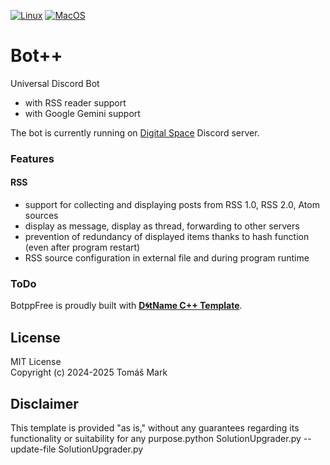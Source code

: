 [![Linux](https://github.com/tomasmark79/BotppFree/actions/workflows/linux.yml/badge.svg)](https://github.com/tomasmark79/BotppFree/actions/workflows/linux.yml)
[![MacOS](https://github.com/tomasmark79/BotppFree/actions/workflows/macos.yml/badge.svg)](https://github.com/tomasmark79/BotppFree/actions/workflows/macos.yml)
<!-- [![Windows](https://github.com/tomasmark79/BotppFree/actions/workflows/windows.yml/badge.svg)](https://github.com/tomasmark79/BotppFree/actions/workflows/windows.yml)   -->

# Bot++

Universal Discord Bot
 - with RSS reader support
 - with Google Gemini support
  
The bot is currently running on [Digital Space](https://digitalspace.name/) Discord server.

### Features

#### RSS
- support for collecting and displaying posts from RSS 1.0, RSS 2.0, Atom sources
- display as message, display as thread, forwarding to other servers
- prevention of redundancy of displayed items thanks to hash function (even after program restart)
- RSS source configuration in external file and during program runtime
 
### ToDo
 

BotppFree is proudly built with **[D🌀tName C++ Template](https://github.com/tomasmark79/DotNameCppFree)**.

## License

MIT License  
Copyright (c) 2024-2025 Tomáš Mark

## Disclaimer

This template is provided "as is," without any guarantees regarding its functionality or suitability for any purpose.python SolutionUpgrader.py --update-file SolutionUpgrader.py